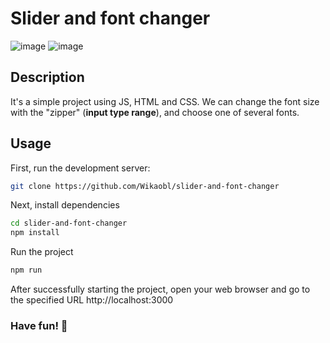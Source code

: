﻿# Slider and font changer
 ![image](https://github.com/Wikaobl/slider-and-font-changer/assets/107032701/e42315a5-c015-4667-83e1-ea5b06e97abd)
![image](https://github.com/Wikaobl/slider-and-font-changer/assets/107032701/1739c89b-b8e2-4e68-bc8d-7a2dc2dccc8f)

## Description 
It's a simple project using JS, HTML and CSS. We can change the font size with the "zipper" (**input type range**), and choose one of several fonts.

## Usage 

First, run the development server:

```bash
git clone https://github.com/Wikaobl/slider-and-font-changer
```

Next, install dependencies

```bash
cd slider-and-font-changer
npm install
```

Run the project

```bash
npm run
```

After successfully starting the project, open your web browser and go to the specified URL http://localhost:3000

### Have fun! 🐸
